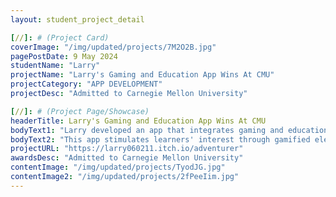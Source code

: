 ```yaml
---
layout: student_project_detail

[//]: # (Project Card)
coverImage: "/img/updated/projects/7M2O2B.jpg"
pagePostDate: 9 May 2024
studentName: "Larry"
projectName: "Larry's Gaming and Education App Wins At CMU"
projectCategory: "APP DEVELOPMENT"
projectDesc: "Admitted to Carnegie Mellon University"

[//]: # (Project Page/Showcase)
headerTitle: Larry's Gaming and Education App Wins At CMU
bodyText1: "Larry developed an app that integrates gaming and education to enhance the efficiency of learning Japanese language and culture. Faced with the tedium of traditional learning methods, Larry used the Unity platform and C# to create an interactive virtual environment rich with Japanese cultural elements, making learning enjoyable through game exploration."
bodyText2: "This app stimulates learners' interest through gamified elements, allowing them to naturally acquire knowledge during interactive experiences, thus maintaining long-term learning motivation. Gain knowledge and pleasure within the game."
projectURL: "https://larry060211.itch.io/adventurer"
awardsDesc: "Admitted to Carnegie Mellon University"
contentImage: "/img/updated/projects/TyodJG.jpg"
contentImage2: "/img/updated/projects/2fPeeIim.jpg"
---
```

